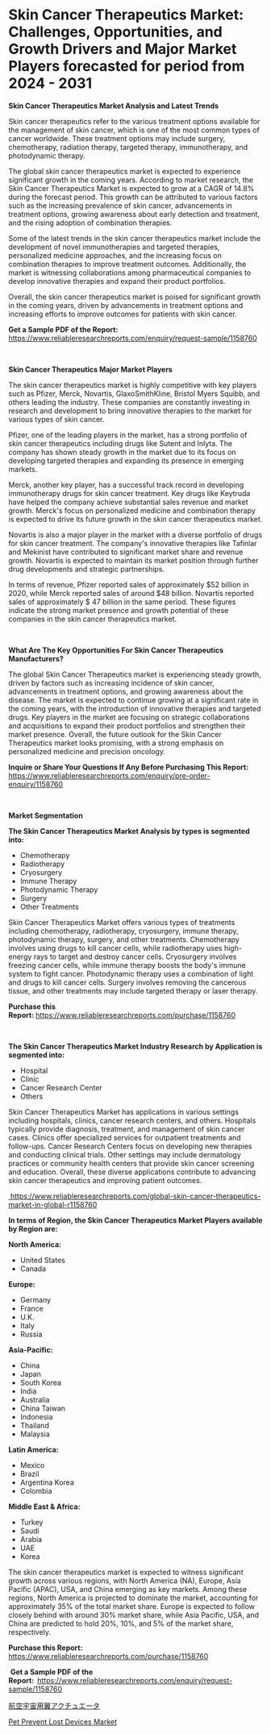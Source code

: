 <p><h1>Skin Cancer Therapeutics Market: Challenges, Opportunities, and Growth Drivers and Major Market Players forecasted for period from 2024 - 2031</h1></p><p><strong>Skin Cancer Therapeutics Market Analysis and Latest Trends</strong></p>
<p><p>Skin cancer therapeutics refer to the various treatment options available for the management of skin cancer, which is one of the most common types of cancer worldwide. These treatment options may include surgery, chemotherapy, radiation therapy, targeted therapy, immunotherapy, and photodynamic therapy.</p><p>The global skin cancer therapeutics market is expected to experience significant growth in the coming years. According to market research, the Skin Cancer Therapeutics Market is expected to grow at a CAGR of 14.8% during the forecast period. This growth can be attributed to various factors such as the increasing prevalence of skin cancer, advancements in treatment options, growing awareness about early detection and treatment, and the rising adoption of combination therapies.</p><p>Some of the latest trends in the skin cancer therapeutics market include the development of novel immunotherapies and targeted therapies, personalized medicine approaches, and the increasing focus on combination therapies to improve treatment outcomes. Additionally, the market is witnessing collaborations among pharmaceutical companies to develop innovative therapies and expand their product portfolios.</p><p>Overall, the skin cancer therapeutics market is poised for significant growth in the coming years, driven by advancements in treatment options and increasing efforts to improve outcomes for patients with skin cancer.</p></p>
<p><strong>Get a Sample PDF of the Report:&nbsp;</strong> <a href="https://www.reliableresearchreports.com/enquiry/request-sample/1158760">https://www.reliableresearchreports.com/enquiry/request-sample/1158760</a></p>
<p>&nbsp;</p>
<p><strong>Skin Cancer Therapeutics Major Market Players</strong></p>
<p><p>The skin cancer therapeutics market is highly competitive with key players such as Pfizer, Merck, Novartis, GlaxoSmithKline, Bristol Myers Squibb, and others leading the industry. These companies are constantly investing in research and development to bring innovative therapies to the market for various types of skin cancer.</p><p>Pfizer, one of the leading players in the market, has a strong portfolio of skin cancer therapeutics including drugs like Sutent and Inlyta. The company has shown steady growth in the market due to its focus on developing targeted therapies and expanding its presence in emerging markets.</p><p>Merck, another key player, has a successful track record in developing immunotherapy drugs for skin cancer treatment. Key drugs like Keytruda have helped the company achieve substantial sales revenue and market growth. Merck's focus on personalized medicine and combination therapy is expected to drive its future growth in the skin cancer therapeutics market.</p><p>Novartis is also a major player in the market with a diverse portfolio of drugs for skin cancer treatment. The company's innovative therapies like Tafinlar and Mekinist have contributed to significant market share and revenue growth. Novartis is expected to maintain its market position through further drug developments and strategic partnerships.</p><p>In terms of revenue, Pfizer reported sales of approximately $52 billion in 2020, while Merck reported sales of around $48 billion. Novartis reported sales of approximately $ 47 billion in the same period. These figures indicate the strong market presence and growth potential of these companies in the skin cancer therapeutics market.</p></p>
<p>&nbsp;</p>
<p><strong>What Are The Key Opportunities For Skin Cancer Therapeutics Manufacturers?</strong></p>
<p><p>The global Skin Cancer Therapeutics market is experiencing steady growth, driven by factors such as increasing incidence of skin cancer, advancements in treatment options, and growing awareness about the disease. The market is expected to continue growing at a significant rate in the coming years, with the introduction of innovative therapies and targeted drugs. Key players in the market are focusing on strategic collaborations and acquisitions to expand their product portfolios and strengthen their market presence. Overall, the future outlook for the Skin Cancer Therapeutics market looks promising, with a strong emphasis on personalized medicine and precision oncology.</p></p>
<p><strong>Inquire or Share Your Questions If Any Before Purchasing This Report:</strong> <a href="https://www.reliableresearchreports.com/enquiry/pre-order-enquiry/1158760">https://www.reliableresearchreports.com/enquiry/pre-order-enquiry/1158760</a></p>
<p>&nbsp;</p>
<p><strong>Market Segmentation</strong></p>
<p><strong>The Skin Cancer Therapeutics Market Analysis by types is segmented into:</strong></p>
<p><ul><li>Chemotherapy</li><li>Radiotherapy</li><li>Cryosurgery</li><li>Immune Therapy</li><li>Photodynamic Therapy</li><li>Surgery</li><li>Other Treatments</li></ul></p>
<p><p>Skin Cancer Therapeutics Market offers various types of treatments including chemotherapy, radiotherapy, cryosurgery, immune therapy, photodynamic therapy, surgery, and other treatments. Chemotherapy involves using drugs to kill cancer cells, while radiotherapy uses high-energy rays to target and destroy cancer cells. Cryosurgery involves freezing cancer cells, while immune therapy boosts the body's immune system to fight cancer. Photodynamic therapy uses a combination of light and drugs to kill cancer cells. Surgery involves removing the cancerous tissue, and other treatments may include targeted therapy or laser therapy.</p></p>
<p><strong>Purchase this Report:&nbsp;</strong><a href="https://www.reliableresearchreports.com/purchase/1158760">https://www.reliableresearchreports.com/purchase/1158760</a></p>
<p>&nbsp;</p>
<p><strong>The Skin Cancer Therapeutics Market Industry Research by Application is segmented into:</strong></p>
<p><ul><li>Hospital</li><li>Clinic</li><li>Cancer Research Center</li><li>Others</li></ul></p>
<p><p>Skin Cancer Therapeutics Market has applications in various settings including hospitals, clinics, cancer research centers, and others. Hospitals typically provide diagnosis, treatment, and management of skin cancer cases. Clinics offer specialized services for outpatient treatments and follow-ups. Cancer Research Centers focus on developing new therapies and conducting clinical trials. Other settings may include dermatology practices or community health centers that provide skin cancer screening and education. Overall, these diverse applications contribute to advancing skin cancer therapeutics and improving patient outcomes.</p></p>
<p><a href="https://www.reliableresearchreports.com/global-skin-cancer-therapeutics-market-in-global-r1158760">&nbsp;https://www.reliableresearchreports.com/global-skin-cancer-therapeutics-market-in-global-r1158760</a></p>
<p><strong>In terms of Region, the Skin Cancer Therapeutics Market Players available by Region are:</strong></p>
<p>
    <p> <strong> North America: </strong>
        <ul>
            <li>United States</li>
            <li>Canada</li>
        </ul>
        </p> 
    <p> <strong> Europe: </strong>
        <ul>
            <li>Germany</li>
            <li>France</li>
            <li>U.K.</li>
            <li>Italy</li>
            <li>Russia</li>
        </ul>
        </p> 
    <p> <strong> Asia-Pacific: </strong>
        <ul>
            <li>China</li>
            <li>Japan</li>
            <li>South Korea</li>
            <li>India</li>
            <li>Australia</li>
            <li>China Taiwan</li>
            <li>Indonesia</li>
            <li>Thailand</li>
            <li>Malaysia</li>
        </ul>
        </p> 
    <p> <strong> Latin America: </strong>
        <ul>
            <li>Mexico</li>
            <li>Brazil</li>
            <li>Argentina Korea</li>
            <li>Colombia</li>
        </ul>
        </p> 
    <p> <strong> Middle East & Africa: </strong>
        <ul>
            <li>Turkey</li>
            <li>Saudi</li>
            <li>Arabia</li>
            <li>UAE</li>
            <li>Korea</li>
        </ul>
    </p>
    </p>
<p><p>The skin cancer therapeutics market is expected to witness significant growth across various regions, with North America (NA), Europe, Asia Pacific (APAC), USA, and China emerging as key markets. Among these regions, North America is projected to dominate the market, accounting for approximately 35% of the total market share. Europe is expected to follow closely behind with around 30% market share, while Asia Pacific, USA, and China are predicted to hold 20%, 10%, and 5% of the market share, respectively.</p></p>
<p><strong>Purchase this Report: </strong><a href="https://www.reliableresearchreports.com/purchase/1158760">https://www.reliableresearchreports.com/purchase/1158760</a></p>
<p>&nbsp;<strong>Get a Sample PDF of the Report:&nbsp;&nbsp;</strong><a href="https://www.reliableresearchreports.com/enquiry/request-sample/1158760">https://www.reliableresearchreports.com/enquiry/request-sample/1158760</a></p>
<p><strong></strong></p>
<p><p><a href="https://github.com/AaronVargas43/Market-Research-Report-List-1/blob/main/163212188430.md">航空宇宙用翼アクチュエータ</a></p><p><a href="https://issuu.com/reportprime-2/docs/pet-prevent-lost-devices-market-size-2030.pptx">Pet Prevent Lost Devices Market</a></p></p>